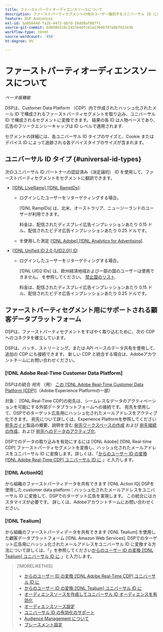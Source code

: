 ```yaml
---
title: ファーストパーティオーディエンスソースについて
description: ファーストパーティセグメントの他のユーザー識別子をユニバーサル ID に変換して、クッキーなしのターゲティングを実現する方法を説明します。
feature: DSP Audiences
exl-id: ba056440-fa2b-4472-bbfd-16dd0af887f1
source-git-commit: bd0586516c2457e4dfcd1a23046707e8bf652e3b
workflow-type: tm+mt
source-wordcount: '456'
ht-degree: 0%

---
```


# ファーストパーティオーディエンスソースについて

*ベータ版機能*

DSPは、Customer Data Platform （CDP）内で作成されたハッシュ化されたメール ID で構成されるファーストパーティセグメントを取り込み、ユニバーサル ID で構成されるセグメントに変換できます。 結果の各 ID は人物ベースであり、広告のフリークエンシーキャップは ID レベルで適用されます<!-- Move that info. to somewhere else? -->.

セグメントの詳細には、各ユニバーサル ID タイプのサイズと、Cookie またはデバイス ID によって追跡される各デバイスタイプのサイズが含まれます。

## ユニバーサル ID タイプ {#universal-id-types}

<!--  Replace below with this once ID5 sources are possible 

Using your first-party data, you can create segments with IDs from the following universal ID partners.

* Authenticated (deterministic) IDs using hashed email addresses:

-->

次のユニバーサル ID パートナーの認証済み（決定論的） ID を使用して、ファーストパーティセグメントをセグメントに翻訳できます。

* [[!DNL LiveRamp] [!DNL RampIDs]](https://liveramp.com/identity-resolution):

   * ログインしたユーザーをリターゲティングする場合。

     [!DNL RampIDs] は、北米、オーストラリア、ニュージーランドのユーザーが利用できます。

     料金は、配信されたディスプレイ広告インプレッションあたり 0.15 ドル、配信されたビデオ広告インプレッションあたり 0.25 ドルです。

   * を使用した測定 [[!DNL Adobe] [!DNL Analytics for Advertising]](/help/integrations/analytics/overview.md).

* [[!DNL Unified ID 2.0 (UID2.0)] ID](https://unifiedid.com):

   * ログインしたユーザーをリターゲティングする場合。

     [!DNL UID2 IDs] は、欧州経済地域および一部の国のユーザーは使用できません。 を参照してください。 [禁止国のリスト](/help/policies/universal-id-policy.md#prohibited-countries-uid2).

     料金は、配信されたディスプレイ広告インプレッションあたり 0.15 ドル、配信されたビデオ広告インプレッションあたり 0.25 ドルです。

<!-- Not yet

* Probabilistic (unauthenticated) IDs using hashed email addresses:

  * [[!DNL ID5] IDs](https://id5.io): For retargeting unauthenticated site traffic, prospecting using third-party data, and measurement for both using [[!DNL Adobe] [!DNL Analytics for Advertising]](/help/integrations/analytics/overview.md). ID5 IDs are available for no fee.

    ID5 creates an ID by stitching together user signals (hashed email address) with various browser signals (such as IP address and timestamp).

    [!DNL Analytics] measurement requires all [prerequisites for implementing [!DNL Analytics for Advertising]](/help/integrations/analytics/prerequisites.md) and the [AMO ID and EF ID in your tracking URLs](/help/integrations/analytics/ids.md). You also must sign an agreement with [!DNL ID5] and set a parameter within your existing JavaScript tracking tags. <!-- Contact your Adobe Account Team for instructions. -->

<!--
    >[!NOTE]
    >
    >Third-party segments from [!DNL Eyeota] may automatically include ID5 IDs, in addition to users tracked by cookies or device IDs. The segment details include the size for each type. The usual usage fee for each segment, which is stated next to the segment name, applies; no additional fees are charged for the ID5 IDs.
-->

## ファーストパーティセグメント用にサポートされる顧客データプラットフォーム

DSPは、ファーストパーティセグメントをすばやく取り込むために、次の CDP へのコネクタを確立しています。

DSPは、バッチ、ストリーミング、または API ベースのデータ共有を使用して、追加の CDP にも接続できます。 新しい CDP と統合する場合は、Adobeアカウントチームにお問い合わせください。

### [!DNL Adobe Real-Time Customer Data Platform]

DSPはの統合 *宛先* （用） [この [!DNL Adobe Real-Time Customer Data Platform (CDP)]](https://experienceleague.adobe.com/docs/experience-platform/rtcdp/overview.html)（Adobe Experience Platformの一部）

対象： [!DNL Real-Time CDP]の宛先は、シームレスなデータのアクティベーションを可能にする外部データプラットフォームへの接続です。 宛先を使用して、DSPでのターゲット広告用にハッシュ化されたメールアドレスをアクティブ化できます。 宛先について詳しくは、Experience Platformを参照してください [宛先ガイド](https://experienceleague.adobe.com/docs/experience-platform/destinations/home.html)製品の概要、説明を含む [宛先ワークスペースの作成](https://experienceleague.adobe.com/docs/experience-platform/destinations/ui/destinations-workspace.html) および [宛先接続の作成](https://experienceleague.adobe.com/docs/experience-platform/destinations/ui/connect-destination.html)、および [宛先へのデータのアクティブ化](https://experienceleague.adobe.com/docs/experience-platform/destinations/ui/activate/activate-segment-streaming-destinations.html).

DSPでのデータの取り込みを有効にするには [!DNL Adobe] [!DNL Real-time CDP] ファーストパーティセグメントを変換し、ハッシュ化されたメールアドレスをユニバーサル ID に変換します。詳しくは、「[からのユーザー ID の変換 [!DNL Adobe Real-Time CDP] ユニバーサル ID に](/help/dsp/audiences/sources/source-adobe-rtcdp.md).」と入力します。

### [!DNL ActionIQ]

から組織のファーストパーティデータを共有できます [!DNL Action IQ] DSPを使用した customer data platform：ハッシュ化されたメールアドレスをユニバーサル ID に変換して、DSPでのターゲット広告を実現します。 この統合にはカスタマイズが必要です。 詳しくは、Adobeアカウントチームにお問い合わせください。

### [!DNL Tealium]

から組織のファーストパーティデータを共有できます [!DNL Tealium] を使用した顧客データプラットフォーム [!DNL Amazon Web Services]. DSPでのターゲット広告用にハッシュ化されたメールアドレスをユニバーサル ID に変換する方法について詳しくは、「」を参照してください[からのユーザー ID の変換 [!DNL Tealium] ユニバーサル ID に](/help/dsp/audiences/sources/source-tealium.md).」と入力します。

>[!MORELIKETHIS]
>
>* [からのユーザー ID の変換 [!DNL Adobe Real-Time CDP] ユニバーサル ID に](/help/dsp/audiences/sources/source-adobe-rtcdp.md)
>* [からのユーザー ID の変換 [!DNL Tealium] ユニバーサル ID に](/help/dsp/audiences/sources/source-tealium.md)
>* [オーディエンスソースを作成してユニバーサル ID オーディエンスを有効化](source-create.md)
>* [オーディエンスソース設定](source-settings.md)
>* [ユニバーサル ID の有効化のサポート](/help/dsp/audiences/universal-ids.md)
>* [Audience Management について](/help/dsp/audiences/audience-about.md)
>* [プレースメント設定](/help/dsp/campaign-management/placements/placement-settings.md)

<!--
>* [Convert User IDs from [!DNL Optimizely] to Universal IDs](/help/dsp/audiences/sources/source-optimizely.md)
-->
